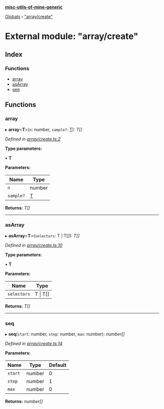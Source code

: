 **[misc-utils-of-mine-generic](../README.md)**

[Globals](../globals.md) › ["array/create"](_array_create_.md)

# External module: "array/create"

## Index

### Functions

* [array](_array_create_.md#array)
* [asArray](_array_create_.md#asarray)
* [seq](_array_create_.md#seq)

## Functions

###  array

▸ **array**<**T**>(`n`: number, `sample?`: [T]()): *T[]*

*Defined in [array/create.ts:2](https://github.com/cancerberoSgx/misc-utils-of-mine/blob/2aecb20/misc-utils-of-mine-generic/src/array/create.ts#L2)*

**Type parameters:**

▪ **T**

**Parameters:**

Name | Type |
------ | ------ |
`n` | number |
`sample?` | [T]() |

**Returns:** *T[]*

___

###  asArray

▸ **asArray**<**T**>(`selectors`: T | T[]): *T[]*

*Defined in [array/create.ts:10](https://github.com/cancerberoSgx/misc-utils-of-mine/blob/2aecb20/misc-utils-of-mine-generic/src/array/create.ts#L10)*

**Type parameters:**

▪ **T**

**Parameters:**

Name | Type |
------ | ------ |
`selectors` | T \| T[] |

**Returns:** *T[]*

___

###  seq

▸ **seq**(`start`: number, `step`: number, `max`: number): *number[]*

*Defined in [array/create.ts:14](https://github.com/cancerberoSgx/misc-utils-of-mine/blob/2aecb20/misc-utils-of-mine-generic/src/array/create.ts#L14)*

**Parameters:**

Name | Type | Default |
------ | ------ | ------ |
`start` | number | 0 |
`step` | number | 1 |
`max` | number | 0 |

**Returns:** *number[]*
